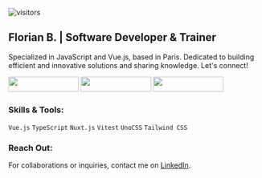 ![visitors](https://visitor-badge.laobi.icu/badge?page_id=BFlorian91&right_color=%234FC08D)


## Florian B. | Software Developer & Trainer

Specialized in JavaScript and Vue.js, based in Paris. Dedicated to building efficient and innovative solutions and sharing knowledge. Let's connect!

<a href="https://www.linkedin.com/in/florianbeaumont/"><img src="https://img.shields.io/badge/LinkedIn-%230077B5.svg?&style=for-the-badge&logo=linkedin&logoColor=white&labelColor=4FC08D&color=4FC08D" width="140" height="30" /></a>
<a href="https://bsky.app/profile/florianbx.bsky.social"><img src="https://img.shields.io/badge/Bluesky-4FC08D?logo=bluesky&logoColor=fff&style=for-the-badge" width="140" height="30" /></a>
<a href="https://www.instagram.com/fb.visual/"><img src="https://img.shields.io/badge/Instagram-E4405F.svg?&style=for-the-badge&logo=instagram&logoColor=white&labelColor=4FC08D&color=4FC08D" width="140" height="30" /></a>






### Skills & Tools:

`Vue.js` `TypeScript` `Nuxt.js` `Vitest` `UnoCSS` `Tailwind CSS`

### Reach Out:

For collaborations or inquiries, contact me on [LinkedIn](https://www.linkedin.com/in/florianbeaumont/).

<!--
![GitHub Profile Summary](https://camo.githubusercontent.com/27cbec9b25097fb65dca0d68b4728fb08bba392263f4dd4e98f514bdcf76ad9a/68747470733a2f2f6769746875622d70726f66696c652d73756d6d6172792d63617264732e76657263656c2e6170702f6170692f63617264732f70726f66696c652d64657461696c733f757365726e616d653d42466c6f7269616e3931267468656d653d6461726b)
-->
<!-- ![Metrics](/github-metrics.svg) -->
